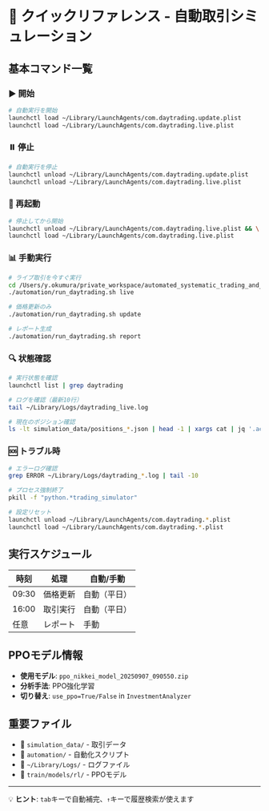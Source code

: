 # 🚀 クイックリファレンス - 自動取引シミュレーション

## 基本コマンド一覧

### ▶️ 開始
```bash
# 自動実行を開始
launchctl load ~/Library/LaunchAgents/com.daytrading.update.plist
launchctl load ~/Library/LaunchAgents/com.daytrading.live.plist
```

### ⏸️ 停止
```bash
# 自動実行を停止
launchctl unload ~/Library/LaunchAgents/com.daytrading.update.plist
launchctl unload ~/Library/LaunchAgents/com.daytrading.live.plist
```

### 🔄 再起動
```bash
# 停止してから開始
launchctl unload ~/Library/LaunchAgents/com.daytrading.live.plist && \
launchctl load ~/Library/LaunchAgents/com.daytrading.live.plist
```

### 📊 手動実行
```bash
# ライブ取引を今すぐ実行
cd /Users/y.okumura/private_workspace/automated_systematic_trading_and_risk_analysis
./automation/run_daytrading.sh live

# 価格更新のみ
./automation/run_daytrading.sh update

# レポート生成
./automation/run_daytrading.sh report
```

### 🔍 状態確認
```bash
# 実行状態を確認
launchctl list | grep daytrading

# ログを確認（最新10行）
tail ~/Library/Logs/daytrading_live.log

# 現在のポジション確認
ls -lt simulation_data/positions_*.json | head -1 | xargs cat | jq '.active'
```

### 🆘 トラブル時
```bash
# エラーログ確認
grep ERROR ~/Library/Logs/daytrading_*.log | tail -10

# プロセス強制終了
pkill -f "python.*trading_simulator"

# 設定リセット
launchctl unload ~/Library/LaunchAgents/com.daytrading.*.plist
launchctl load ~/Library/LaunchAgents/com.daytrading.*.plist
```

## 実行スケジュール

| 時刻 | 処理 | 自動/手動 |
|------|------|-----------|
| 09:30 | 価格更新 | 自動（平日） |
| 16:00 | 取引実行 | 自動（平日） |
| 任意 | レポート | 手動 |

## PPOモデル情報

- **使用モデル**: `ppo_nikkei_model_20250907_090550.zip`
- **分析手法**: PPO強化学習
- **切り替え**: `use_ppo=True/False` in `InvestmentAnalyzer`

## 重要ファイル

- 📁 `simulation_data/` - 取引データ
- 📁 `automation/` - 自動化スクリプト
- 📁 `~/Library/Logs/` - ログファイル
- 📁 `train/models/rl/` - PPOモデル

---
💡 **ヒント**: `tab`キーで自動補完、`↑`キーで履歴検索が使えます